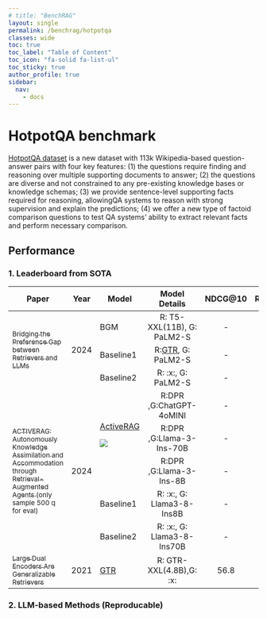 ```yaml
---
# title: "BenchRAG"
layout: single
permalink: /benchrag/hotpotqa
classes: wide
toc: true
toc_label: "Table of Content"
toc_icon: "fa-solid fa-list-ul"
toc_sticky: true
author_profile: true
sidebar:
  nav:
    - docs
---
```




# HotpotQA benchmark

[HotpotQA dataset](https://huggingface.co/datasets/hotpot_qa) is a new dataset with 113k Wikipedia-based question-answer pairs with four key features: (1) the questions require finding and reasoning over multiple supporting documents to answer; (2) the questions are diverse and not constrained to any pre-existing knowledge bases or knowledge schemas; (3) we provide sentence-level supporting facts required for reasoning, allowingQA systems to reason with strong supervision and explain the predictions; (4) we offer a new type of factoid comparison questions to test QA systems’ ability to extract relevant facts and perform necessary comparison.

## Performance

### 1. Leaderboard from SOTA

<table id="sortableTable">
 <thead>
    <tr>
	  <th align="center" style="width:246px;"> Paper </th>
      <th align="center"> Year </th>
      <th align="center"> Model </th>
      <th align="center">Model Details</th>
	  <th align="center"> NDCG@10 </th>
	  <th align="center"> Recall@5 </th>
	  <th align="center"> EM </th>
    </tr>
  </thead>
 <tbody>
 <!-- paper split -->
 <tr>
  <td rowspan=3><a href="https://arxiv.org/pdf/2401.06954"><sub>Bridging the Preference Gap between Retrievers and LLMs</sub></a></td>
  <td rowspan=3>2024</td>
  <td>BGM</td> <td align="center">  R: T5-XXL(11B), G: PaLM2-S </td> <td align="center"> - </td> <td align="center"> - </td> <td align="center"> 45.37 </td>
 </tr>
 <tr>
  <td>Baseline1</td>
  <td align="center"> R:<a href="https://arxiv.org/pdf/2112.07899">GTR</a>, G: PaLM2-S </td><td align="center"> - </td><td align="center"> - </td><td align="center"> 43.79 </td>
 </tr>
 <tr>
  <td>Baseline2</td>
  <td align="center"> R: :x:,  G: PaLM2-S </td><td align="center"> - </td><td align="center"> - </td><td align="center"> 33.07 </td>
 </tr>
 <!-- paper split -->
 <tr>
  <td rowspan=5><a href="https://arxiv.org/pdf/2401.06954"><sub>ACTIVERAG: Autonomously Knowledge Assimilation and Accommodation through Retrieval-Augmented Agents </sub></a> <sub>(only sample 500 q for eval)</sub></td>
  <td rowspan=5>2024</td>
  <td rowspan=3><a href="https://github.com/OpenMatch/ActiveRAG">ActiveRAG </a>

![](https://img.shields.io/github/stars/OpenMatch/ActiveRAG.svg?style=social)

</td> <td align="center">  R:DPR ,G:ChatGPT-4oMINI </td> <td align="center"> - </td> <td align="center"> - </td> <td align="center"> 71.6 </td>
 </tr>
  <tr>
  <td align="center">  R:DPR ,G:Llama-3-Ins-70B </td> <td align="center"> - </td> <td align="center"> - </td> <td align="center"> 70.8 </td>
 </tr>
  <tr>
  <td align="center">  R:DPR ,G:Llama-3-Ins-8B </td> <td align="center"> - </td> <td align="center"> - </td> <td align="center"> 65.0 </td>
 </tr>
 <tr>
  <td>Baseline1</td>
  <td align="center"> R: :x:, G: Llama3-8-Ins8B </td><td align="center"> - </td><td align="center"> - </td><td align="center"> 39.2 </td>
 </tr>
 <tr>
  <td>Baseline2</td>
  <td align="center"> R: :x:, G: Llama3-8-Ins70B </td><td align="center"> - </td><td align="center"> - </td><td align="center"> 54.2 </td>
 </tr>
 <!-- paper split -->
 <tr>
  <td><a href="https://arxiv.org/pdf/2112.07899"><sub>Large Dual Encoders Are Generalizable Retrievers</sub></a></td>
  <td>2021</td>
  <td><a href="https://www.kaggle.com/models/google/gtr?tfhub-redirect=true">GTR</a></td>
  <td align="center"> R: GTR-XXL(4.8B),G: :x: </td>
  <td align="center"> 56.8 </td>
  <td align="center"> - </td>
  <td align="center"> - </td>
 </tr>

 </tbody>
</table>


### 2. LLM-based Methods (Reproducable)

